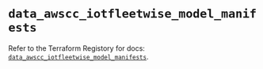 # `data_awscc_iotfleetwise_model_manifests`

Refer to the Terraform Registory for docs: [`data_awscc_iotfleetwise_model_manifests`](https://registry.terraform.io/providers/hashicorp/awscc/0.70.0/docs/data-sources/iotfleetwise_model_manifests).
